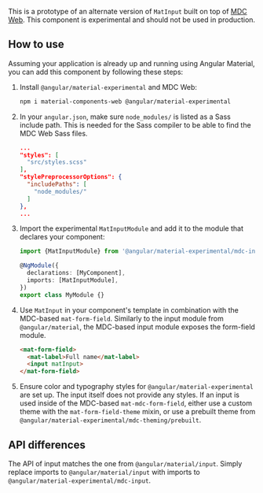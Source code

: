 This is a prototype of an alternate version of `MatInput` built on top of
[MDC Web](https://github.com/material-components/material-components-web). This component is
experimental and should not be used in production.

## How to use
Assuming your application is already up and running using Angular Material, you can add this
component by following these steps:

1. Install `@angular/material-experimental` and MDC Web:

   ```bash
   npm i material-components-web @angular/material-experimental
   ```

2. In your `angular.json`, make sure `node_modules/` is listed as a Sass include path. This is
   needed for the Sass compiler to be able to find the MDC Web Sass files.

   ```json
   ...
   "styles": [
     "src/styles.scss"
   ],
   "stylePreprocessorOptions": {
     "includePaths": [
       "node_modules/"
     ]
   },
   ...
   ```

3. Import the experimental `MatInputModule` and add it to the module that declares your
   component:

   ```ts
   import {MatInputModule} from '@angular/material-experimental/mdc-input';

   @NgModule({
     declarations: [MyComponent],
     imports: [MatInputModule],
   })
   export class MyModule {}
   ```

4. Use `MatInput` in your component's template in combination with the MDC-based `mat-form-field`.
   Similarly to the input module from `@angular/material`, the MDC-based input module exposes
   the form-field module.
   
   ```html
   <mat-form-field>
     <mat-label>Full name</mat-label>
     <input matInput>
   </mat-form-field>
   ``` 
   
5. Ensure color and typography styles for `@angular/material-experimental` are set up. The input
   itself does not provide any styles. If an input is used inside of the MDC-based
   `mat-mdc-form-field`, either use a custom theme with the `mat-form-field-theme` mixin, or use
   a prebuilt theme from `@angular/material-experimental/mdc-theming/prebuilt`.

## API differences

The API of input matches the one from `@angular/material/input`. Simply replace imports to
`@angular/material/input` with imports to `@angular/material-experimental/mdc-input`.
